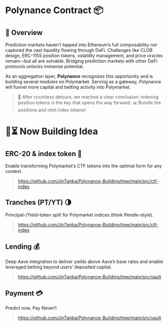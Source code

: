 # Polynance Contract 📦

## 🚀 Overview

Prediction markets haven’t tapped into Ethereum’s full composability nor captured the vast liquidity flowing through DeFi. Challenges like CLOB design, ERC-1155 position tokens, volatility management, and price oracles remain—but all are solvable. Bridging prediction markets with other DeFi protocols unlocks immense potential.

As an aggregation layer, **Polynance** recognizes this opportunity and is building several modules on Polymarket. Serving as a gateway, Polynance will funnel more capital and betting activity into Polymarket.


> 🧭 After countless detours, we reached a clear conclusion: indexing position tokens is the key that opens the way forward.
📊 Bundle the positions and mint index tokens!


# 🔨⏳ Now Building Idea

## ERC-20 & index token 🔄
  Enable transforming Polymarket’s CTF tokens into the optimal form for any context.
  > https://github.com/JinTanba/Polynance-Building/tree/main/src/ctf-index
## Tranches (PT/YT) 🌗
  Principal-/Yield-token split for Polymarket indices (think Pendle-style).
  > https://github.com/JinTanba/Polynance-Building/tree/main/src/ctf-index
## Lending 💰
  Deep Aave integration to deliver yields above Aave’s base rates and enable leveraged betting beyond users’ deposited capital.
  > https://github.com/JinTanba/Polynance-Building/tree/main/src/vault
## Payment 💳
  Predict now, Pay Never!!
  > https://github.com/JinTanba/Polynance-Building/tree/main/src/vault
